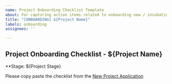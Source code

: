 ```yaml
---
name: Project Onboarding Checklist Template
about: For capturing action items related to onboarding new / incubating projects
title: "[ONBOARDING] ${Project Name}"
labels: onboarding
assignees: ''

---
```


## Project Onboarding Checklist - ${Project Name}

**Stage: ${Project Stage}

Please copy paste the checklist from the [New Project Application](../../NEW_PROJECT_APPLICATION.md#onboarding-checklist)
